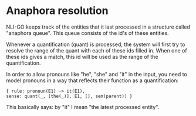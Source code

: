 # Anaphora resolution

NLI-GO keeps track of the entities that it last processed in a structure called "anaphora queue". This queue consists of
the id's of these entities.

Whenever a quantification (quant) is processed, the system will first try to resolve the range of the quant with each of
these ids filled in. When one of these ids gives a match, this id will be used as the range of the quantification.

In order to allow pronouns like "he", "she" and "it" in the input, you need to model pronouns in a way that reflects
their function as a quantification:

    { rule: pronoun(E1) -> it(E1),                                          sense: quant(_, [the(_)], E1, [], sem(parent)) }

This basically says: by "it" I mean "the latest processed entity".